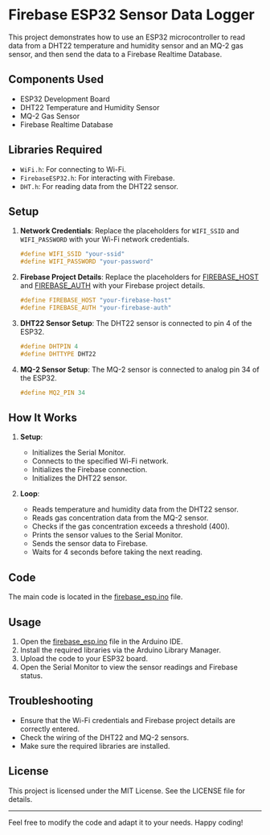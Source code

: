 # Firebase ESP32 Sensor Data Logger

This project demonstrates how to use an ESP32 microcontroller to read data from a DHT22 temperature and humidity sensor and an MQ-2 gas sensor, and then send the data to a Firebase Realtime Database.

## Components Used

- ESP32 Development Board
- DHT22 Temperature and Humidity Sensor
- MQ-2 Gas Sensor
- Firebase Realtime Database

## Libraries Required

- `WiFi.h`: For connecting to Wi-Fi.
- `FirebaseESP32.h`: For interacting with Firebase.
- `DHT.h`: For reading data from the DHT22 sensor.

## Setup

1. **Network Credentials**: Replace the placeholders for `WIFI_SSID` and `WIFI_PASSWORD` with your Wi-Fi network credentials.

   ```cpp
   #define WIFI_SSID "your-ssid"
   #define WIFI_PASSWORD "your-password"
   ```

2. **Firebase Project Details**: Replace the placeholders for [FIREBASE_HOST](http://_vscodecontentref_/0) and [FIREBASE_AUTH](http://_vscodecontentref_/1) with your Firebase project details.

   ```cpp
   #define FIREBASE_HOST "your-firebase-host"
   #define FIREBASE_AUTH "your-firebase-auth"
   ```

3. **DHT22 Sensor Setup**: The DHT22 sensor is connected to pin 4 of the ESP32.

   ```cpp
   #define DHTPIN 4
   #define DHTTYPE DHT22
   ```

4. **MQ-2 Sensor Setup**: The MQ-2 sensor is connected to analog pin 34 of the ESP32.
   ```cpp
   #define MQ2_PIN 34
   ```

## How It Works

1. **Setup**:

   - Initializes the Serial Monitor.
   - Connects to the specified Wi-Fi network.
   - Initializes the Firebase connection.
   - Initializes the DHT22 sensor.

2. **Loop**:
   - Reads temperature and humidity data from the DHT22 sensor.
   - Reads gas concentration data from the MQ-2 sensor.
   - Checks if the gas concentration exceeds a threshold (400).
   - Prints the sensor values to the Serial Monitor.
   - Sends the sensor data to Firebase.
   - Waits for 4 seconds before taking the next reading.

## Code

The main code is located in the [firebase_esp.ino](http://_vscodecontentref_/2) file.

## Usage

1. Open the [firebase_esp.ino](http://_vscodecontentref_/3) file in the Arduino IDE.
2. Install the required libraries via the Arduino Library Manager.
3. Upload the code to your ESP32 board.
4. Open the Serial Monitor to view the sensor readings and Firebase status.

## Troubleshooting

- Ensure that the Wi-Fi credentials and Firebase project details are correctly entered.
- Check the wiring of the DHT22 and MQ-2 sensors.
- Make sure the required libraries are installed.

## License

This project is licensed under the MIT License. See the LICENSE file for details.

---

Feel free to modify the code and adapt it to your needs. Happy coding!
